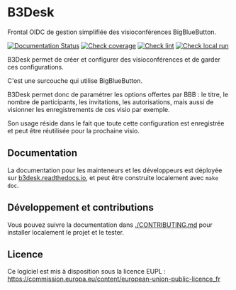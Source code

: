 # B3Desk


Frontal OIDC de gestion simplifiée des visioconférences BigBlueButton.

[![Documentation Status](https://readthedocs.org/projects/b3desk/badge/?version=latest)](https://b3desk.readthedocs.io/fr/latest/?badge=latest) [![Check coverage](https://github.com/numerique-gouv/b3desk/actions/workflows/Test_coverage.yml/badge.svg)](https://github.com/numerique-gouv/b3desk/actions/workflows/Test_coverage.yml) [![Check lint](https://github.com/numerique-gouv/b3desk/actions/workflows/Check_lint.yml/badge.svg)](https://github.com/numerique-gouv/b3desk/actions/workflows/Check_lint.yml) [![Check local run](https://github.com/numerique-gouv/b3desk/actions/workflows/Check_local_run.yml/badge.svg)](https://github.com/numerique-gouv/b3desk/actions/workflows/Check_local_run.yml)

B3Desk permet de créer et configurer des visioconférences et de garder ces configurations.

C'est une surcouche qui utilise BigBlueButton.

B3Desk permet donc de paramétrer les options offertes par BBB : le titre, le nombre de participants, les invitations, les autorisations, mais aussi de visionner les enregistrements de ces visio par exemple.

Son usage réside dans le fait que toute cette configuration est enregistrée et peut être réutilisée pour la prochaine visio.

## Documentation

La documentation pour les mainteneurs et les développeurs est déployée sur [b3desk.readthedocs.io](https://b3desk.readthedocs.io), et peut être construite localement avec `make doc`.


## Développement et contributions

Vous pouvez suivre la documentation dans [./CONTRIBUTING.md](./CONTRIBUTING.md) pour installer localement le projet et le tester.

## Licence

Ce logiciel est mis à disposition sous la licence EUPL : https://commission.europa.eu/content/european-union-public-licence_fr

